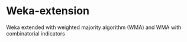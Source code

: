 # Weka-extension
Weka extended with weighted majority algorithm (WMA) and WMA with combinatorial indicators
